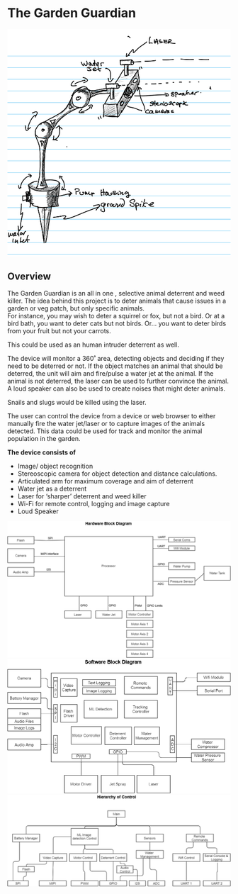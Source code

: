 # The Garden Guardian 
![Alt text](https://github.com/graeme-gets/making-embedded-projects/blob/main/week-one/Guardian-Sketch.png)
## Overview
The Garden Guardian is an all in one , selective animal deterrent and weed killer. The idea behind this project is to deter animals that cause issues in a garden or veg patch, but only specific animals.  
For instance, you may wish to deter a squirrel or fox, but not a bird. Or at a bird bath, you want to deter cats but not birds.  Or… you want to deter birds from your fruit but not your carrots. 

This could be used as an human intruder deterrent as well.

The device will monitor a 360˚ area, detecting objects and deciding if they need to be deterred or not. If the object matches an animal that should be deterred, the unit will aim and fire/pulse a water jet at the animal. If the animal is not deterred, the laser can be used to further convince the animal. 
A loud speaker can also be used to create noises that might deter animals.

Snails and slugs would be killed using the laser. 

The user can control the device from a device or web browser to either manually fire the water jet/laser or to capture images of the animals detected. This data could be used for track and monitor the animal population in the garden. 

**The device consists of**
- Image/ object recognition 
-	Stereoscopic camera for object detection and distance calculations.
-	Articulated arm for maximum coverage and aim of deterrent
-	Water jet as a deterrent 
-	Laser for ‘sharper’ deterrent and weed killer
-	Wi-Fi for remote control, logging and image capture
-	Loud Speaker


![Alt text](https://github.com/graeme-gets/making-embedded-projects/blob/main/week-one/Hardware-block-diagram.png)
![Alt text](https://github.com/graeme-gets/making-embedded-projects/blob/main/week-one/Software-block-diagram.png)
![Alt text](https://github.com/graeme-gets/making-embedded-projects/blob/main/week-one/Hierarchy-of-control.png)
